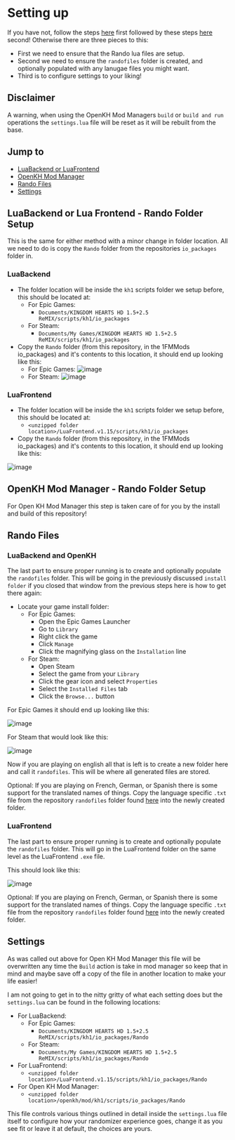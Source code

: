 # Setting up
If you have not, follow the steps [here](LUA.md) first followed by these steps [here](1FMMods/readme.md) second! Otherwise there are three pieces to this:
- First we need to ensure that the Rando lua files are setup.
- Second we need to ensure the `randofiles` folder is created, and optionally populated with any lanugae files you might want.
- Third is to configure settings to your liking!

## Disclaimer
A warning, when using the OpenKH Mod Managers `build` or `build and run` operations the `settings.lua` file will be reset as it will be rebuilt from the base.


## Jump to
- [LuaBackend or LuaFrontend](#lblf)
- [OpenKH Mod Manager](#omm)
- [Rando Files](#rfiles)
- [Settings](#set)

## <a name="lblf"></a>LuaBackend or Lua Frontend - Rando Folder Setup

This is the same for either method with a minor change in folder location. All we need to do is copy the `Rando` folder from the repositories `io_packages` folder in.

### LuaBackend

- The folder location will be inside the `kh1` scripts folder we setup before, this should be located at:
	- For Epic Games:
		- `Documents/KINGDOM HEARTS HD 1.5+2.5 ReMIX/scripts/kh1/io_packages`
	- For Steam:
		- `Documents/My Games/KINGDOM HEARTS HD 1.5+2.5 ReMIX/scripts/kh1/io_packages`
- Copy the `Rando` folder (from this repository, in the 1FMMods io_packages) and it's contents to this location, it should end up looking like this:
	- For Epic Games:
		![image](images/backend_epic_io_packages.png)
	- For Steam:
		![image](images/backend_steam_io_packages.png)

### LuaFrontend

- The folder location will be inside the `kh1` scripts folder we setup before, this should be located at:
	- `<unzipped folder location>/LuaFrontend.v1.15/scripts/kh1/io_packages`
- Copy the `Rando` folder (from this repository, in the 1FMMods io_packages) and it's contents to this location, it should end up looking like this:

![image](images/frontend_io_packages.png)

## <a name="omm"></a>OpenKH Mod Manager - Rando Folder Setup

For Open KH Mod Manager this step is taken care of for you by the install and build of this repository!

## <a name="rfiles"></a>Rando Files

### LuaBackend and OpenKH

The last part to ensure proper running is to create and optionally populate the `randofiles` folder. This will be going in the previously discussed `install folder` if you closed that window from the previous steps here is how to get there again:

- Locate your game install folder:
	- For Epic Games:
		- Open the Epic Games Launcher
		- Go to `Library`
		- Right click the game
		- Click `Manage`
		- Click the magnifying glass on the `Installation` line
	- For Steam:
		- Open Steam
		- Select the game from your `Library`
		- Click the gear icon and select `Properties`
		- Select the `Installed Files` tab
		- Click the `Browse...` button

For Epic Games it should end up looking like this:

![image](images/epic_install.png)

For Steam that would look like this:

![image](images/steam_install.png)

Now if you are playing on english all that is left is to create a new folder here and call it `randofiles`. This will be where all generated files are stored.

Optional: If you are playing on French, German, or Spanish there is some support for the translated names of things. Copy the language specific `.txt` file from the repository `randofiles` folder found [here](1FMMods/randofiles) into the newly created folder.

### LuaFrontend

The last part to ensure proper running is to create and optionally populate the `randofiles` folder. This will go in the LuaFrontend folder on the same level as the LuaFrontend `.exe` file.

This should look like this:

![image](images/lua_frontend_randofiles.png)

Optional: If you are playing on French, German, or Spanish there is some support for the translated names of things. Copy the language specific `.txt` file from the repository `randofiles` folder found [here](1FMMods/randofiles) into the newly created folder.

## <a name="set"></a> Settings

As was called out above for Open KH Mod Manager this file will be overwritten any time the `Build` action is take in mod manager so keep that in mind and maybe save off a copy of the file in another location to make your life easier!

I am not going to get in to the nitty gritty of what each setting does but the `settings.lua` can be found in the following locations:
- For LuaBackend:
	- For Epic Games:
		- `Documents/KINGDOM HEARTS HD 1.5+2.5 ReMIX/scripts/kh1/io_packages/Rando`
	- For Steam:
		- `Documents/My Games/KINGDOM HEARTS HD 1.5+2.5 ReMIX/scripts/kh1/io_packages/Rando`
- For LuaFrontend:
	- `<unzipped folder location>/LuaFrontend.v1.15/scripts/kh1/io_packages/Rando`
- For Open KH Mod Manager:
	- `<unzipped folder location>/openkh/mod/kh1/scripts/io_packages/Rando`

This file controls various things outlined in detail inside the `settings.lua` file itself to configure how your randomizer experience goes, change it as you see fit or leave it at default, the choices are yours.
